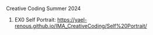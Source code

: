 Creative Coding Summer 2024
1. EX0 Self Portrait: https://yael-renous.github.io/IMA_CreativeCoding/Self%20Portrait/
